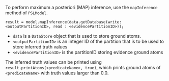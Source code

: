 To perform maximum a posteriori (MAP) inference, use the `mapInference` method of `PSLModel`.

`result = model.mapInference(data.getDatabase(write: <outputPartitionID>, read : <evidencePartitionID>));`

* `data` is a `DataStore` object that is used to store ground atoms.
* `<outputPartitionID>` is an integer ID of the partition that is to be used to store inferred truth values
* `<evidencePartitionID>` is the partitionID storing evidence ground atoms

The inferred truth values can be printed using `result.printAtoms(<predicateName>, true)`, which prints ground atoms of `<predicateName>` with truth values larger than 0.0.
